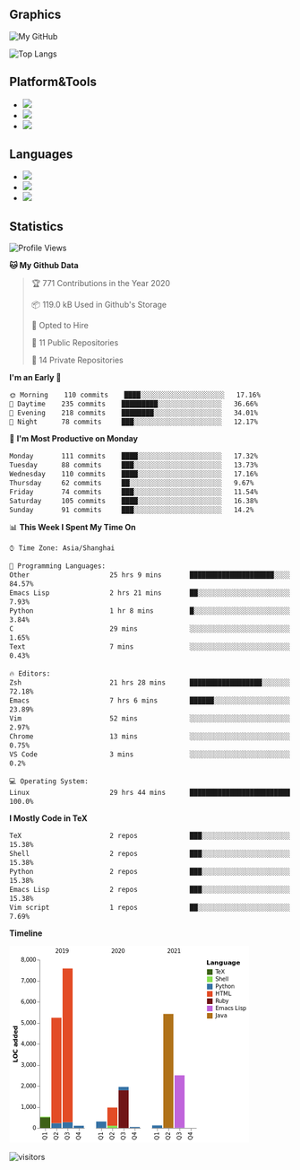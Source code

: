 ## Graphics

![My GitHub](https://github-readme-stats.vercel.app/api?username=SteamedFish&count_private=true&show_icons=true&theme=buefy&include_all_commits=false)

![Top Langs](https://github-readme-stats.vercel.app/api/top-langs/?username=SteamedFish&theme=buefy&hide=ruby&count_private=true&show_icons=true&layout=compact)

## Platform&Tools

* [![](https://img.shields.io/badge/ArchLinux--purple?style=flat-square&logo=ArchLinux)](https://www.archlinux.org/)
* [![](https://img.shields.io/badge/Gentoo-testing-purple?style=flat-square&logo=Gentoo)](https://www.gentoo.org/)
* [![](https://img.shields.io/badge/Doom%20Emacs-28-blue?style=flat-square&logo=Gnu%20emacs&logoColor=white)](https://www.gnu.org/software/emacs/)

## Languages

* [![](https://img.shields.io/badge/-Python-3776AB?style=flat-square&logo=python&logoColor=white)](https://www.python.org/)
* [![](https://img.shields.io/badge/-Bash-00ADD8?style=flat-square&logo=Gnu-bash&logoColor=white)](https://www.gnu.org/software/bash/)
* [![](https://img.shields.io/badge/-Go-00ADD8?style=flat-square&logo=go&logoColor=white)](https://golang.org/)

## Statistics

<!--START_SECTION:waka-->
![Profile Views](http://img.shields.io/badge/Profile%20Views-7-blue)

**🐱 My Github Data** 

> 🏆 771 Contributions in the Year 2020
 > 
> 📦 119.0 kB Used in Github's Storage 
 > 
> 💼 Opted to Hire
 > 
> 📜 11 Public Repositories
 > 
> 🔑 14 Private Repositories 

**I'm an Early 🐤** 

```text
🌞 Morning    110 commits    ████░░░░░░░░░░░░░░░░░░░░░   17.16% 
🌆 Daytime    235 commits    █████████░░░░░░░░░░░░░░░░   36.66% 
🌃 Evening    218 commits    ████████░░░░░░░░░░░░░░░░░   34.01% 
🌙 Night      78 commits     ███░░░░░░░░░░░░░░░░░░░░░░   12.17%

```
📅 **I'm Most Productive on Monday** 

```text
Monday       111 commits    ████░░░░░░░░░░░░░░░░░░░░░   17.32% 
Tuesday      88 commits     ███░░░░░░░░░░░░░░░░░░░░░░   13.73% 
Wednesday    110 commits    ████░░░░░░░░░░░░░░░░░░░░░   17.16% 
Thursday     62 commits     ██░░░░░░░░░░░░░░░░░░░░░░░   9.67% 
Friday       74 commits     ███░░░░░░░░░░░░░░░░░░░░░░   11.54% 
Saturday     105 commits    ████░░░░░░░░░░░░░░░░░░░░░   16.38% 
Sunday       91 commits     ███░░░░░░░░░░░░░░░░░░░░░░   14.2%

```


📊 **This Week I Spent My Time On** 

```text
⌚︎ Time Zone: Asia/Shanghai

💬 Programming Languages: 
Other                    25 hrs 9 mins       █████████████████████░░░░   84.57% 
Emacs Lisp               2 hrs 21 mins       ██░░░░░░░░░░░░░░░░░░░░░░░   7.93% 
Python                   1 hr 8 mins         █░░░░░░░░░░░░░░░░░░░░░░░░   3.84% 
C                        29 mins             ░░░░░░░░░░░░░░░░░░░░░░░░░   1.65% 
Text                     7 mins              ░░░░░░░░░░░░░░░░░░░░░░░░░   0.43%

🔥 Editors: 
Zsh                      21 hrs 28 mins      ██████████████████░░░░░░░   72.18% 
Emacs                    7 hrs 6 mins        ██████░░░░░░░░░░░░░░░░░░░   23.89% 
Vim                      52 mins             ░░░░░░░░░░░░░░░░░░░░░░░░░   2.97% 
Chrome                   13 mins             ░░░░░░░░░░░░░░░░░░░░░░░░░   0.75% 
VS Code                  3 mins              ░░░░░░░░░░░░░░░░░░░░░░░░░   0.2%

💻 Operating System: 
Linux                    29 hrs 44 mins      █████████████████████████   100.0%

```

**I Mostly Code in TeX** 

```text
TeX                      2 repos             ███░░░░░░░░░░░░░░░░░░░░░░   15.38% 
Shell                    2 repos             ███░░░░░░░░░░░░░░░░░░░░░░   15.38% 
Python                   2 repos             ███░░░░░░░░░░░░░░░░░░░░░░   15.38% 
Emacs Lisp               2 repos             ███░░░░░░░░░░░░░░░░░░░░░░   15.38% 
Vim script               1 repos             ██░░░░░░░░░░░░░░░░░░░░░░░   7.69%

```


**Timeline**

![Chart not found](https://github.com/SteamedFish/SteamedFish/blob/master/charts/bar_graph.png) 


<!--END_SECTION:waka-->

![visitors](https://visitor-badge.laobi.icu/badge?page_id=SteamedFish.SteamedFish)

